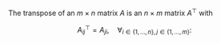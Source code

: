The transpose of an $m \times n$ matrix $A$ is an $n \times m$ matrix $A^\top$ with

$$
A^\top_{ij} = A_{ji},\quad \forall_{i \in \{1, \dots, n\}, j \in \{1, \dots, m\}}:
$$
